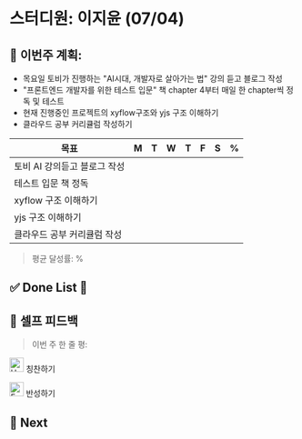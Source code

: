 # 스터디원: 이지윤 (07/04)

## 🚀 이번주 계획:
- 목요일 토비가 진행하는 "AI시대, 개발자로 살아가는 법" 강의 듣고 블로그 작성
- "프론트엔드 개발자를 위한 테스트 입문" 책 chapter 4부터 매일 한 chapter씩 정독 및 테스트
- 현재 진행중인 프로젝트의 xyflow구조와 yjs 구조 이해하기
- 클라우드 공부 커리큘럼 작성하기

| 목표              | M   | T   | W   | T   | F   | S   | %   |
| ----------------- | --- | --- | --- | --- | --- | --- | --- |
| 토비 AI 강의듣고 블로그 작성 |   |     |     |     |     |     |   |
| 테스트 입문 책 정독 |   |     |     |     |     |     |   |
| xyflow 구조 이해하기 |   |     |     |     |     |     |   |
| yjs 구조 이해하기 |   |     |     |     |     |     |   |
| 클라우드 공부 커리큘럼 작성 |   |     |     |     |     |     |   |

> 평균 달성률: % <br>

## ✅ Done List 🌸

## 🎉 셀프 피드백
> 이번 주 한 줄 평:


<img src="https://raw.githubusercontent.com/Tarikul-Islam-Anik/Animated-Fluent-Emojis/master/Emojis/Smilies/Hugging%20Face.png" alt="Hugging Face" width="25" height="25"> 칭찬하기 </img>

<img src="https://raw.githubusercontent.com/Tarikul-Islam-Anik/Animated-Fluent-Emojis/master/Emojis/Smilies/Face%20with%20Monocle.png" alt="Face with Monocle" width="25" height="25"> 반성하기</img>


## 🌱 Next

